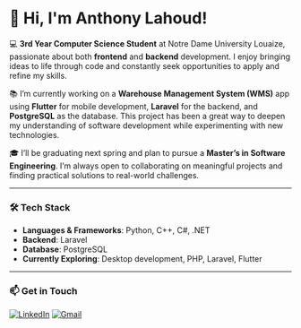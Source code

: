 # 👋 Hi, I'm Anthony Lahoud!

💻 **3rd Year Computer Science Student** at Notre Dame University Louaize, passionate about both **frontend** and **backend** development. I enjoy bringing ideas to life through code and constantly seek opportunities to apply and refine my skills.

📚 I’m currently working on a **Warehouse Management System (WMS)** app using **Flutter** for mobile development, **Laravel** for the backend, and **PostgreSQL** as the database. This project has been a great way to deepen my understanding of software development while experimenting with new technologies.

🎓 I’ll be graduating next spring and plan to pursue a **Master’s in Software Engineering**. I’m always open to collaborating on meaningful projects and finding practical solutions to real-world challenges.

---

### 🛠️ Tech Stack  
- **Languages & Frameworks**: Python, C++, C#, .NET  
- **Backend**: Laravel  
- **Database**: PostgreSQL  
- **Currently Exploring**: Desktop development, PHP, Laravel, Flutter 

---

### 📫 Get in Touch  
[![LinkedIn](https://img.shields.io/badge/LinkedIn-0077B5?style=for-the-badge&logo=linkedin&logoColor=white)](https://www.linkedin.com/in/anthony-lahoud2004/)
[![Gmail](https://img.shields.io/badge/Gmail-D14836?style=for-the-badge&logo=gmail&logoColor=white)](mailto:anthonylahoud.al1@gmail.com)

